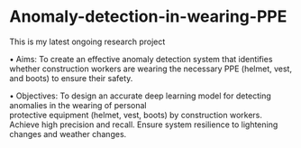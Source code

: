 # Anomaly-detection-in-wearing-PPE
This is my latest ongoing research project


•	Aims: To create an effective anomaly detection system that identifies whether construction workers are wearing the necessary PPE (helmet, vest, and boots) to ensure their safety. 
 
•	Objectives: 
	To design an accurate deep learning model for detecting anomalies in the wearing of personal         
  protective equipment (helmet, vest, boots) by construction workers.
  Achieve high precision and recall. 
  Ensure system resilience to lightening changes and weather changes. 
